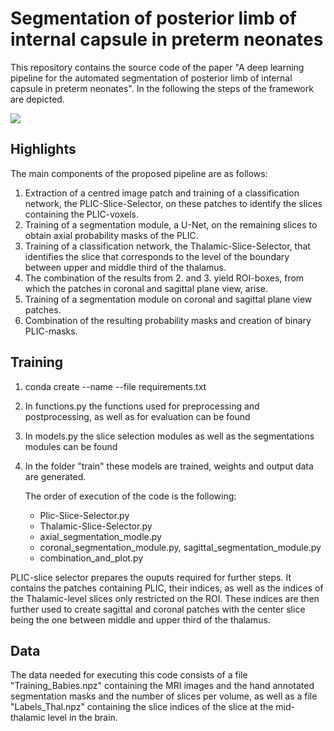 # Segmentation of posterior limb of internal capsule in preterm neonates

This repository contains the source code of the paper "A deep learning pipeline for the automated segmentation of posterior limb of internal
capsule in preterm neonates". In the following the steps of the framework are depicted.

<img src="./pipeline_diagram.png">

## Highlights
The main components of the proposed pipeline are as follows:

1. Extraction of a centred image patch and training of a classification network, the PLIC-Slice-Selector, on these patches to identify the slices containing the PLIC-voxels.
2. Training of a segmentation module, a U-Net, on the remaining slices to obtain axial probability masks of the PLIC.
3. Training of a classification network, the Thalamic-Slice-Selector, that identifies the slice that corresponds to the level of the boundary between upper and middle third of the thalamus.
4. The combination of the results from 2. and 3. yield ROI-boxes, from which the patches in coronal and sagittal plane view, arise.  
5. Training of a segmentation module on coronal and sagittal plane view patches. 
6. Combination of the resulting probability masks and creation of binary PLIC-masks.



## Training
1. conda create --name <env> --file requirements.txt
2. In functions.py the functions used for preprocessing and postprocessing, as well as for evaluation can be found
3. In models.py the slice selection modules as well as the segmentations modules can be found
4. In the folder "train" these models are trained, weights and output data are generated. 
 

   The order of execution of the code is the following:
   * Plic-Slice-Selector.py
   * Thalamic-Slice-Selector.py
   * axial_segmentation_modle.py
   * coronal_segmentation_module.py, sagittal_segmentation_module.py
   * combination_and_plot.py
 
 
 
 
 
 
 PLIC-slice selector prepares the ouputs required for further steps. It contains the patches containing PLIC, their indices, as well as the indices of the Thalamic-level slices only restricted on the ROI. These indices are then further used to create sagittal and coronal patches with the center slice being the one between middle and upper third of the thalamus. 
 
 ## Data
 The data needed for executing this code consists of a file "Training_Babies.npz" containing the MRI images and the hand annotated segmentation masks and the number of slices per volume, as well as a file "Labels_Thal.npz" containing the slice indices of the slice at the mid-thalamic level in the brain. 
